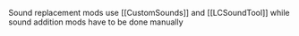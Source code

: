 Sound replacement mods use [[CustomSounds]] and [[LCSoundTool]] while sound addition mods have to be done manually